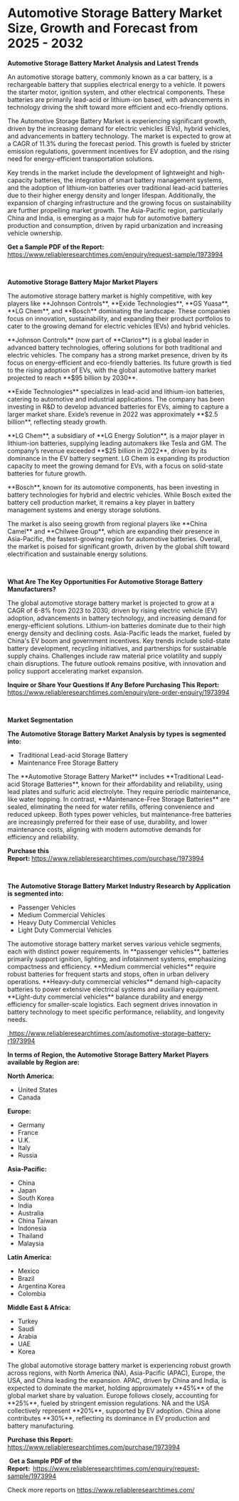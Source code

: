 <p><h1>Automotive Storage Battery Market Size, Growth and Forecast from 2025 - 2032</h1></p><p><strong>Automotive Storage Battery Market Analysis and Latest Trends</strong></p>
<p><p>An automotive storage battery, commonly known as a car battery, is a rechargeable battery that supplies electrical energy to a vehicle. It powers the starter motor, ignition system, and other electrical components. These batteries are primarily lead-acid or lithium-ion based, with advancements in technology driving the shift toward more efficient and eco-friendly options.</p><p>The Automotive Storage Battery Market is experiencing significant growth, driven by the increasing demand for electric vehicles (EVs), hybrid vehicles, and advancements in battery technology. The market is expected to grow at a CAGR of 11.3% during the forecast period. This growth is fueled by stricter emission regulations, government incentives for EV adoption, and the rising need for energy-efficient transportation solutions.</p><p>Key trends in the market include the development of lightweight and high-capacity batteries, the integration of smart battery management systems, and the adoption of lithium-ion batteries over traditional lead-acid batteries due to their higher energy density and longer lifespan. Additionally, the expansion of charging infrastructure and the growing focus on sustainability are further propelling market growth. The Asia-Pacific region, particularly China and India, is emerging as a major hub for automotive battery production and consumption, driven by rapid urbanization and increasing vehicle ownership.</p></p>
<p><strong>Get a Sample PDF of the Report:&nbsp;</strong> <a href="https://www.reliableresearchtimes.com/enquiry/request-sample/1973994?utm_campaign=2033&utm_medium=2&utm_source=Github&utm_content=ia&utm_term=24012025&utm_id=automotive-storage-battery">https://www.reliableresearchtimes.com/enquiry/request-sample/1973994</a></p>
<p>&nbsp;</p>
<p><strong>Automotive Storage Battery Major Market Players</strong></p>
<p><p>The automotive storage battery market is highly competitive, with key players like **Johnson Controls**, **Exide Technologies**, **GS Yuasa**, **LG Chem**, and **Bosch** dominating the landscape. These companies focus on innovation, sustainability, and expanding their product portfolios to cater to the growing demand for electric vehicles (EVs) and hybrid vehicles.</p><p>**Johnson Controls** (now part of **Clarios**) is a global leader in advanced battery technologies, offering solutions for both traditional and electric vehicles. The company has a strong market presence, driven by its focus on energy-efficient and eco-friendly batteries. Its future growth is tied to the rising adoption of EVs, with the global automotive battery market projected to reach **$95 billion by 2030**.</p><p>**Exide Technologies** specializes in lead-acid and lithium-ion batteries, catering to automotive and industrial applications. The company has been investing in R&D to develop advanced batteries for EVs, aiming to capture a larger market share. Exide’s revenue in 2022 was approximately **$2.5 billion**, reflecting steady growth.</p><p>**LG Chem**, a subsidiary of **LG Energy Solution**, is a major player in lithium-ion batteries, supplying leading automakers like Tesla and GM. The company’s revenue exceeded **$25 billion in 2022**, driven by its dominance in the EV battery segment. LG Chem is expanding its production capacity to meet the growing demand for EVs, with a focus on solid-state batteries for future growth.</p><p>**Bosch**, known for its automotive components, has been investing in battery technologies for hybrid and electric vehicles. While Bosch exited the battery cell production market, it remains a key player in battery management systems and energy storage solutions.</p><p>The market is also seeing growth from regional players like **China Camel** and **Chilwee Group**, which are expanding their presence in Asia-Pacific, the fastest-growing region for automotive batteries. Overall, the market is poised for significant growth, driven by the global shift toward electrification and sustainable energy solutions.</p></p>
<p>&nbsp;</p>
<p><strong>What Are The Key Opportunities For Automotive Storage Battery Manufacturers?</strong></p>
<p><p>The global automotive storage battery market is projected to grow at a CAGR of 6-8% from 2023 to 2030, driven by rising electric vehicle (EV) adoption, advancements in battery technology, and increasing demand for energy-efficient solutions. Lithium-ion batteries dominate due to their high energy density and declining costs. Asia-Pacific leads the market, fueled by China's EV boom and government incentives. Key trends include solid-state battery development, recycling initiatives, and partnerships for sustainable supply chains. Challenges include raw material price volatility and supply chain disruptions. The future outlook remains positive, with innovation and policy support accelerating market expansion.</p></p>
<p><strong>Inquire or Share Your Questions If Any Before Purchasing This Report:</strong> <a href="https://www.reliableresearchtimes.com/enquiry/pre-order-enquiry/1973994?utm_campaign=2033&utm_medium=2&utm_source=Github&utm_content=ia&utm_term=24012025&utm_id=automotive-storage-battery">https://www.reliableresearchtimes.com/enquiry/pre-order-enquiry/1973994</a></p>
<p>&nbsp;</p>
<p><strong>Market Segmentation</strong></p>
<p><strong>The Automotive Storage Battery Market Analysis by types is segmented into:</strong></p>
<p><ul><li>Traditional Lead-acid Storage Battery</li><li>Maintenance Free Storage Battery</li></ul></p>
<p><p>The **Automotive Storage Battery Market** includes **Traditional Lead-acid Storage Batteries**, known for their affordability and reliability, using lead plates and sulfuric acid electrolyte. They require periodic maintenance, like water topping. In contrast, **Maintenance-Free Storage Batteries** are sealed, eliminating the need for water refills, offering convenience and reduced upkeep. Both types power vehicles, but maintenance-free batteries are increasingly preferred for their ease of use, durability, and lower maintenance costs, aligning with modern automotive demands for efficiency and reliability.</p></p>
<p><strong>Purchase this Report:&nbsp;</strong><a href="https://www.reliableresearchtimes.com/purchase/1973994?utm_campaign=2033&utm_medium=2&utm_source=Github&utm_content=ia&utm_term=24012025&utm_id=automotive-storage-battery">https://www.reliableresearchtimes.com/purchase/1973994</a></p>
<p>&nbsp;</p>
<p><strong>The Automotive Storage Battery Market Industry Research by Application is segmented into:</strong></p>
<p><ul><li>Passenger Vehicles</li><li>Medium Commercial Vehicles</li><li>Heavy Duty Commercial Vehicles</li><li>Light Duty Commercial Vehicles</li></ul></p>
<p><p>The automotive storage battery market serves various vehicle segments, each with distinct power requirements. In **passenger vehicles**, batteries primarily support ignition, lighting, and infotainment systems, emphasizing compactness and efficiency. **Medium commercial vehicles** require robust batteries for frequent starts and stops, often in urban delivery operations. **Heavy-duty commercial vehicles** demand high-capacity batteries to power extensive electrical systems and auxiliary equipment. **Light-duty commercial vehicles** balance durability and energy efficiency for smaller-scale logistics. Each segment drives innovation in battery technology to meet specific performance, reliability, and longevity needs.</p></p>
<p><a href="https://www.reliableresearchtimes.com/automotive-storage-battery-r1973994?utm_campaign=2033&utm_medium=2&utm_source=Github&utm_content=ia&utm_term=24012025&utm_id=automotive-storage-battery">&nbsp;https://www.reliableresearchtimes.com/automotive-storage-battery-r1973994</a></p>
<p><strong>In terms of Region, the Automotive Storage Battery Market Players available by Region are:</strong></p>
<p>
    <p> <strong> North America: </strong>
        <ul>
            <li>United States</li>
            <li>Canada</li>
        </ul>
        </p> 
    <p> <strong> Europe: </strong>
        <ul>
            <li>Germany</li>
            <li>France</li>
            <li>U.K.</li>
            <li>Italy</li>
            <li>Russia</li>
        </ul>
        </p> 
    <p> <strong> Asia-Pacific: </strong>
        <ul>
            <li>China</li>
            <li>Japan</li>
            <li>South Korea</li>
            <li>India</li>
            <li>Australia</li>
            <li>China Taiwan</li>
            <li>Indonesia</li>
            <li>Thailand</li>
            <li>Malaysia</li>
        </ul>
        </p> 
    <p> <strong> Latin America: </strong>
        <ul>
            <li>Mexico</li>
            <li>Brazil</li>
            <li>Argentina Korea</li>
            <li>Colombia</li>
        </ul>
        </p> 
    <p> <strong> Middle East & Africa: </strong>
        <ul>
            <li>Turkey</li>
            <li>Saudi</li>
            <li>Arabia</li>
            <li>UAE</li>
            <li>Korea</li>
        </ul>
    </p>
    </p>
<p><p>The global automotive storage battery market is experiencing robust growth across regions, with North America (NA), Asia-Pacific (APAC), Europe, the USA, and China leading the expansion. APAC, driven by China and India, is expected to dominate the market, holding approximately **45%** of the global market share by valuation. Europe follows closely, accounting for **25%**, fueled by stringent emission regulations. NA and the USA collectively represent **20%**, supported by EV adoption. China alone contributes **30%**, reflecting its dominance in EV production and battery manufacturing.</p></p>
<p><strong>Purchase this Report: </strong><a href="https://www.reliableresearchtimes.com/purchase/1973994?utm_campaign=2033&utm_medium=2&utm_source=Github&utm_content=ia&utm_term=24012025&utm_id=automotive-storage-battery">https://www.reliableresearchtimes.com/purchase/1973994</a></p>
<p>&nbsp;<strong>Get a Sample PDF of the Report:&nbsp;&nbsp;</strong><a href="https://www.reliableresearchtimes.com/enquiry/request-sample/1973994?utm_campaign=2033&utm_medium=2&utm_source=Github&utm_content=ia&utm_term=24012025&utm_id=automotive-storage-battery">https://www.reliableresearchtimes.com/enquiry/request-sample/1973994</a></p>
<p><strong></strong></p>
<p>Check more reports on <a href="https://www.reliableresearchtimes.com/?utm_campaign=2033&utm_medium=2&utm_source=Github&utm_content=ia&utm_term=24012025&utm_id=automotive-storage-battery">https://www.reliableresearchtimes.com/</a></p>